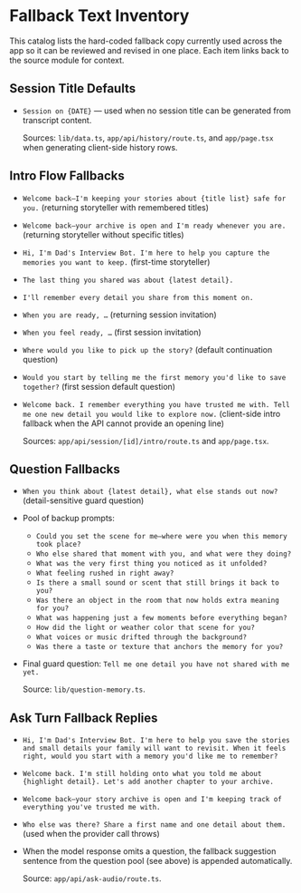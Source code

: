 # Fallback Text Inventory

This catalog lists the hard-coded fallback copy currently used across the app so it can be reviewed and revised in one place. Each item links back to the source module for context.

## Session Title Defaults
- `Session on {DATE}` — used when no session title can be generated from transcript content.

  Sources: `lib/data.ts`, `app/api/history/route.ts`, and `app/page.tsx` when generating client-side history rows.

## Intro Flow Fallbacks
- `Welcome back—I'm keeping your stories about {title list} safe for you.` (returning storyteller with remembered titles)
- `Welcome back—your archive is open and I'm ready whenever you are.` (returning storyteller without specific titles)
- `Hi, I'm Dad's Interview Bot. I'm here to help you capture the memories you want to keep.` (first-time storyteller)
- `The last thing you shared was about {latest detail}.`
- `I'll remember every detail you share from this moment on.`
- `When you are ready, …` (returning session invitation)
- `When you feel ready, …` (first session invitation)
- `Where would you like to pick up the story?` (default continuation question)
- `Would you start by telling me the first memory you'd like to save together?` (first session default question)
- `Welcome back. I remember everything you have trusted me with. Tell me one new detail you would like to explore now.` (client-side intro fallback when the API cannot provide an opening line)

  Sources: `app/api/session/[id]/intro/route.ts` and `app/page.tsx`.

## Question Fallbacks
- `When you think about {latest detail}, what else stands out now?` (detail-sensitive guard question)
- Pool of backup prompts:
  - `Could you set the scene for me—where were you when this memory took place?`
  - `Who else shared that moment with you, and what were they doing?`
  - `What was the very first thing you noticed as it unfolded?`
  - `What feeling rushed in right away?`
  - `Is there a small sound or scent that still brings it back to you?`
  - `Was there an object in the room that now holds extra meaning for you?`
  - `What was happening just a few moments before everything began?`
  - `How did the light or weather color that scene for you?`
  - `What voices or music drifted through the background?`
  - `Was there a taste or texture that anchors the memory for you?`
- Final guard question: `Tell me one detail you have not shared with me yet.`

  Source: `lib/question-memory.ts`.

## Ask Turn Fallback Replies
- `Hi, I'm Dad's Interview Bot. I'm here to help you save the stories and small details your family will want to revisit. When it feels right, would you start with a memory you'd like me to remember?`
- `Welcome back. I'm still holding onto what you told me about {highlight detail}. Let's add another chapter to your archive.`
- `Welcome back—your story archive is open and I'm keeping track of everything you've trusted me with.`
- `Who else was there? Share a first name and one detail about them.` (used when the provider call throws)
- When the model response omits a question, the fallback suggestion sentence from the question pool (see above) is appended automatically.

  Source: `app/api/ask-audio/route.ts`.
